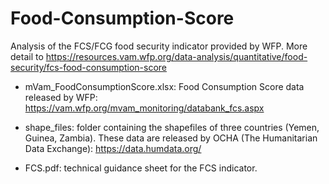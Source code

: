 # Food-Consumption-Score
Analysis of the FCS/FCG food security indicator provided by WFP. More detail to https://resources.vam.wfp.org/data-analysis/quantitative/food-security/fcs-food-consumption-score

- mVam_FoodConsumptionScore.xlsx: Food Consumption Score data released by WFP: https://vam.wfp.org/mvam_monitoring/databank_fcs.aspx

- shape_files: folder containing the shapefiles of three countries (Yemen, Guinea, Zambia). These data are released by OCHA (The Humanitarian Data Exchange): https://data.humdata.org/

- FCS.pdf: technical guidance sheet for the FCS indicator.

